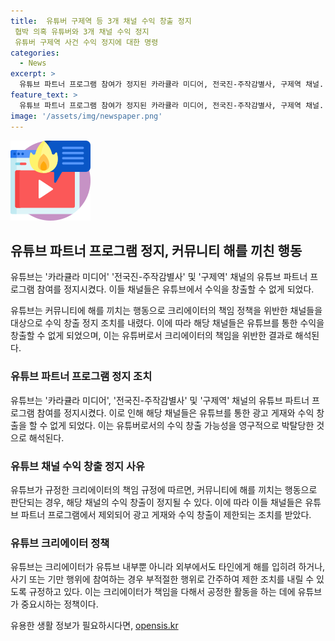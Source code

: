 ```yaml
---
title:  유튜버 구제역 등 3개 채널 수익 창출 정지
 협박 의혹 유튜버와 3개 채널 수익 정지
 유튜버 구제역 사건 수익 정지에 대한 명령
categories:
  - News
excerpt: >
  유튜브 파트너 프로그램 참여가 정지된 카라큘라 미디어, 전국진-주작감별사, 구제역 채널. 이들 유튜버들은 쯔양을 협박하거나 공모한 의혹에 처한 상태. 유튜브는 크리에이터 책임 규정에 따라 부적절한 행위를 제한 조치로 광고 게재와 수익 창출을 방지하고, 파트너 프로그램에서 제외하는 등의 조치를 취했다. 쯔양 측은 이에 대한 고소장을 검찰에 제출할 예정. (150자)
feature_text: >
  유튜브 파트너 프로그램 참여가 정지된 카라큘라 미디어, 전국진-주작감별사, 구제역 채널. 이들 유튜버들은 쯔양을 협박하거나 공모한 의혹에 처한 상태. 유튜브는 크리에이터 책임 규정에 따라 부적절한 행위를 제한 조치로 광고 게재와 수익 창출을 방지하고, 파트너 프로그램에서 제외하는 등의 조치를 취했다. 쯔양 측은 이에 대한 고소장을 검찰에 제출할 예정. (150자)
image: '/assets/img/newspaper.png'
---
```


<p><img src="/assets/img/news.png" alt="rentncar 속보" /></p>

<h2 data-ke-size="size26">유튜브 파트너 프로그램 정지, 커뮤니티 해를 끼친 행동</h2>

<p data-ke-size="size16">유튜브는 '카라큘라 미디어' '전국진-주작감별사' 및 '구제역' 채널의 유튜브 파트너 프로그램 참여를 정지시켰다. 이들 채널들은 유튜브에서 수익을 창출할 수 없게 되었다.</p>

<p data-ke-size="size16">유튜브는 커뮤니티에 해를 끼치는 행동으로 크리에이터의 책임 정책을 위반한 채널들을 대상으로 수익 창출 정지 조치를 내렸다. 이에 따라 해당 채널들은 유튜브를 통한 수익을 창출할 수 없게 되었으며, 이는 유튜버로서 크리에이터의 책임을 위반한 결과로 해석된다.</p>

<h3><b>유튜브 파트너 프로그램 정지 조치</b></h3>

<p data-ke-size="size16">유튜브는 '카라큘라 미디어', '전국진-주작감별사' 및 '구제역' 채널의 유튜브 파트너 프로그램 참여를 정지시켰다. 이로 인해 해당 채널들은 유튜브를 통한 광고 게재와 수익 창출을 할 수 없게 되었다. 이는 유튜버로서의 수익 창출 가능성을 영구적으로 박탈당한 것으로 해석된다.</p>

<h3><b>유튜브 채널 수익 창출 정지 사유</b></h3>

<p data-ke-size="size16">유튜브가 규정한 크리에이터의 책임 규정에 따르면, 커뮤니티에 해를 끼치는 행동으로 판단되는 경우, 해당 채널의 수익 창출이 정지될 수 있다. 이에 따라 이들 채널들은 유튜브 파트너 프로그램에서 제외되어 광고 게재와 수익 창출이 제한되는 조치를 받았다.</p>

<h3><b>유튜브 크리에이터 정책</b></h3>

<p data-ke-size="size16">유튜브는 크리에이터가 유튜브 내부뿐 아니라 외부에서도 타인에게 해를 입히려 하거나, 사기 또는 기만 행위에 참여하는 경우 부적절한 행위로 간주하여 제한 조치를 내릴 수 있도록 규정하고 있다. 이는 크리에이터가 책임을 다해서 공정한 활동을 하는 데에 유튜브가 중요시하는 정책이다.</p>
유용한 생활 정보가 필요하시다면, <a href="https://opensis.kr" rel="dofollow">opensis.kr</a>


